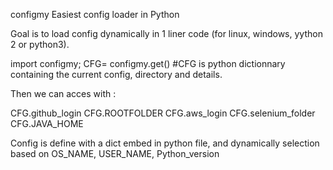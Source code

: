 configmy
Easiest config loader in Python

Goal is to load config dynamically in 1 liner code (for linux, windows, yython 2 or python3).

import configmy; CFG= configmy.get() #CFG is python dictionnary containing the current config, directory and details.

Then we can acces with :

CFG.github_login CFG.ROOTFOLDER CFG.aws_login CFG.selenium_folder CFG.JAVA_HOME

Config is define with a dict embed in python file, and dynamically selection based on OS_NAME, USER_NAME, Python_version